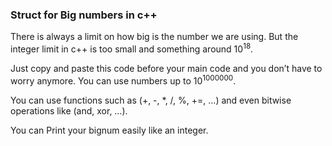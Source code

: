 ### Struct for Big numbers in c++

There is always a limit on how big is the number we are using. But the integer limit in c++ is too small and something around $10^{18}$.

Just copy and paste this code before your main code and you don’t have to worry anymore. You can use numbers up to $10^{1000000}$.

You can use functions such as (+, -, *, /, %, +=, …) and even bitwise operations like (and, xor, …).

You can Print your bignum easily like an integer.

